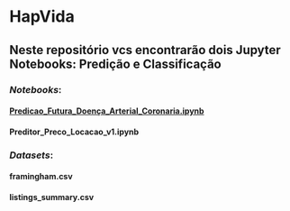 # HapVida

## Neste repositório vcs encontrarão dois Jupyter Notebooks: Predição e Classificação

### *Notebooks*:
#### [Predicao_Futura_Doença_Arterial_Coronaria.ipynb](https://github.com/rafaelrdias/HapVida/blob/main/Scripts/Predicao_Futura_Doen%C3%A7a_Arterial_Coronaria.ipynb)
#### Preditor_Preco_Locacao_v1.ipynb

### *Datasets*:

#### framingham.csv
#### listings_summary.csv
